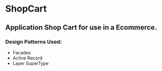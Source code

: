 # ShopCart
<h2>Application Shop Cart for use in a Ecommerce.</h2>

<h3>Design Patterns Used:</h3>
<ul>
<li>Facades</li>
<li>Active Record</li>
<li>Layer SuperType</li>
</ul>
